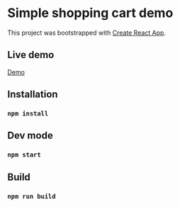 # Simple shopping cart demo
This project was bootstrapped with [Create React App](https://github.com/facebook/create-react-app).

## Live demo

[Demo](http://www.matiasautio.com/portfolio/wish)

## Installation

### `npm install`

## Dev mode

### `npm start`

## Build

### `npm run build`
